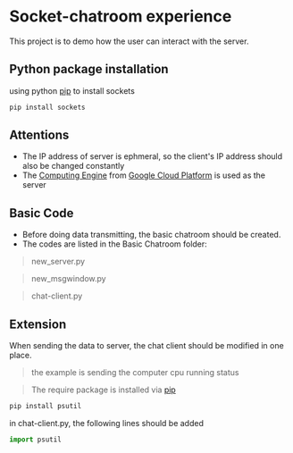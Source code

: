 # Socket-chatroom experience
 This project is to demo how the user can interact with the server. 
 
## Python package installation
using python [pip](https://pip.pypa.io/en/stable/) to install sockets
 ```Bash
 pip install sockets
 ```
## Attentions
- The IP address of server is ephmeral, so the client's IP address should also be changed constantly
- The [Computing Engine](https://cloud.google.com/compute) from [Google Cloud Platform](https://cloud.google.com/) is used as the server


## Basic Code
- Before doing data transmitting, the basic chatroom should be created. 
- The codes are listed in the Basic Chatroom folder:
>new_server.py

>new_msgwindow.py

>chat-client.py


## Extension
When sending the data to server, the chat client should be modified in one place. 
> the example is sending the computer cpu running status

>The require package is installed via [pip](https://pip.pypa.io/en/stable/)
```Bash
pip install psutil
```


in chat-client.py, the following lines should be added
 ```python
 import psutil 
